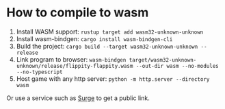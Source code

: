 # How to compile to wasm

1. Install WASM support: `rustup target add wasm32-unknown-unknown`
2. Install wasm-bindgen: `cargo install wasm-bindgen-cli`
3. Build the project: `cargo build --target wasm32-unknown-unknown --release`
4. Link program to browser: `wasm-bindgen target/wasm32-unknown-unknown/release/flippity-flappity.wasm --out-dir wasm --no-modules --no-typescript`
5. Host game with any http server: `python -m http.server --directory wasm`

Or use a service such as [Surge](https://surge.sh) to get a public link.
